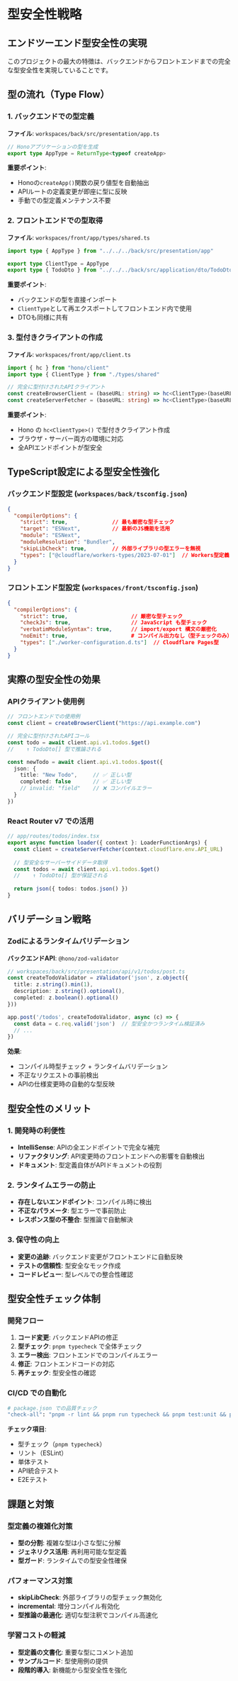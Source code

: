 # 型安全性戦略

## エンドツーエンド型安全性の実現

このプロジェクトの最大の特徴は、バックエンドからフロントエンドまでの完全な型安全性を実現していることです。

## 型の流れ（Type Flow）

### 1. バックエンドでの型定義 
**ファイル**: `workspaces/back/src/presentation/app.ts`

```typescript
// Honoアプリケーションの型を生成
export type AppType = ReturnType<typeof createApp>
```

**重要ポイント**:
- Honoの`createApp()`関数の戻り値型を自動抽出
- APIルートの定義変更が即座に型に反映
- 手動での型定義メンテナンス不要

### 2. フロントエンドでの型取得
**ファイル**: `workspaces/front/app/types/shared.ts`

```typescript
import type { AppType } from "../../../back/src/presentation/app"

export type ClientType = AppType
export type { TodoDto } from "../../../back/src/application/dto/TodoDto"
```

**重要ポイント**:
- バックエンドの型を直接インポート
- `ClientType`として再エクスポートしてフロントエンド内で使用
- DTOも同様に共有

### 3. 型付きクライアントの作成
**ファイル**: `workspaces/front/app/client.ts`

```typescript
import { hc } from "hono/client"
import type { ClientType } from "./types/shared"

// 完全に型付けされたAPIクライアント
const createBrowserClient = (baseURL: string) => hc<ClientType>(baseURL)
const createServerFetcher = (baseURL: string) => hc<ClientType>(baseURL)
```

**重要ポイント**:
- Hono の `hc<ClientType>()` で型付きクライアント作成
- ブラウザ・サーバー両方の環境に対応
- 全APIエンドポイントが型安全

## TypeScript設定による型安全性強化

### バックエンド型設定 (`workspaces/back/tsconfig.json`)
```json
{
  "compilerOptions": {
    "strict": true,              // 最も厳密な型チェック
    "target": "ESNext",          // 最新のJS機能を活用
    "module": "ESNext",
    "moduleResolution": "Bundler",
    "skipLibCheck": true,        // 外部ライブラリの型エラーを無視
    "types": ["@cloudflare/workers-types/2023-07-01"]  // Workers型定義
  }
}
```

### フロントエンド型設定 (`workspaces/front/tsconfig.json`)
```json
{
  "compilerOptions": {
    "strict": true,                    // 厳密な型チェック
    "checkJs": true,                   // JavaScript も型チェック
    "verbatimModuleSyntax": true,      // import/export 構文の厳密化
    "noEmit": true,                    # コンパイル出力なし（型チェックのみ）
    "types": ["./worker-configuration.d.ts"]  // Cloudflare Pages型
  }
}
```

## 実際の型安全性の効果

### APIクライアント使用例
```typescript
// フロントエンドでの使用例
const client = createBrowserClient("https://api.example.com")

// 完全に型付けされたAPIコール
const todo = await client.api.v1.todos.$get()
//    ↑ TodoDto[] 型で推論される

const newTodo = await client.api.v1.todos.$post({
  json: {
    title: "New Todo",     // ✅ 正しい型
    completed: false       // ✅ 正しい型
    // invalid: "field"    // ❌ コンパイルエラー
  }
})
```

### React Router v7 での活用
```typescript
// app/routes/todos/index.tsx
export async function loader({ context }: LoaderFunctionArgs) {
  const client = createServerFetcher(context.cloudflare.env.API_URL)
  
  // 型安全なサーバーサイドデータ取得
  const todos = await client.api.v1.todos.$get()
  //    ↑ TodoDto[] 型が保証される
  
  return json({ todos: todos.json() })
}
```

## バリデーション戦略

### Zodによるランタイムバリデーション
**バックエンドAPI**: `@hono/zod-validator`

```typescript
// workspaces/back/src/presentation/api/v1/todos/post.ts
const createTodoValidator = zValidator('json', z.object({
  title: z.string().min(1),
  description: z.string().optional(),
  completed: z.boolean().optional()
}))

app.post('/todos', createTodoValidator, async (c) => {
  const data = c.req.valid('json')  // 型安全かつランタイム検証済み
  // ...
})
```

**効果**:
- コンパイル時型チェック + ランタイムバリデーション
- 不正なリクエストの事前検出
- APIの仕様変更時の自動的な型反映

## 型安全性のメリット

### 1. 開発時の利便性
- **IntelliSense**: APIの全エンドポイントで完全な補完
- **リファクタリング**: API変更時のフロントエンドへの影響を自動検出
- **ドキュメント**: 型定義自体がAPIドキュメントの役割

### 2. ランタイムエラーの防止
- **存在しないエンドポイント**: コンパイル時に検出
- **不正なパラメータ**: 型エラーで事前防止
- **レスポンス型の不整合**: 型推論で自動解決

### 3. 保守性の向上
- **変更の追跡**: バックエンド変更がフロントエンドに自動反映
- **テストの信頼性**: 型安全なモック作成
- **コードレビュー**: 型レベルでの整合性確認

## 型安全性チェック体制

### 開発フロー
1. **コード変更**: バックエンドAPIの修正
2. **型チェック**: `pnpm typecheck` で全体チェック
3. **エラー検出**: フロントエンドでのコンパイルエラー
4. **修正**: フロントエンドコードの対応
5. **再チェック**: 型安全性の確認

### CI/CD での自動化
```bash
# package.json での品質チェック
"check-all": "pnpm -r lint && pnpm run typecheck && pnpm test:unit && pnpm test:api && pnpm test:e2e"
```

**チェック項目**:
- 型チェック（`pnpm typecheck`）
- リント（ESLint）
- 単体テスト
- API統合テスト
- E2Eテスト

## 課題と対策

### 型定義の複雑化対策
- **型の分割**: 複雑な型は小さな型に分解
- **ジェネリクス活用**: 再利用可能な型定義
- **型ガード**: ランタイムでの型安全性確保

### パフォーマンス対策
- **skipLibCheck**: 外部ライブラリの型チェック無効化
- **incremental**: 増分コンパイル有効化
- **型推論の最適化**: 適切な型注釈でコンパイル高速化

### 学習コストの軽減
- **型定義の文書化**: 重要な型にコメント追加
- **サンプルコード**: 型使用例の提供
- **段階的導入**: 新機能から型安全性を強化